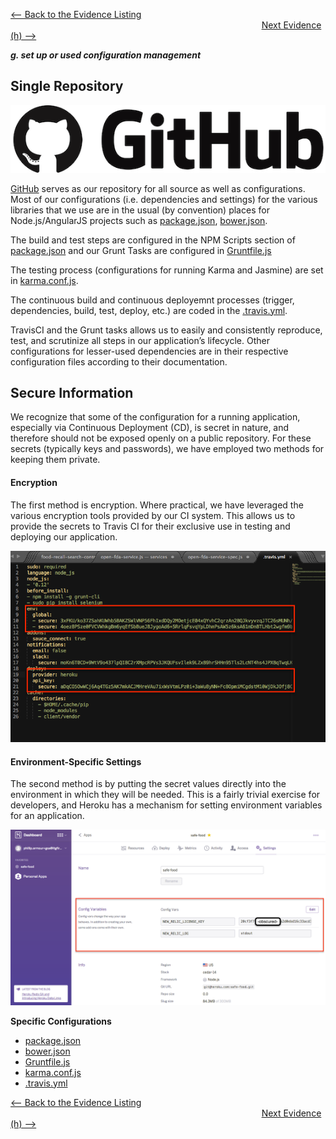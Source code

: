 [<-- Back to the Evidence Listing](https://github.com/itgfirm/safe-food/edit/master/Evidence)  &nbsp;&nbsp;&nbsp;&nbsp;&nbsp;&nbsp;&nbsp;&nbsp;&nbsp;&nbsp;&nbsp;&nbsp;&nbsp;&nbsp;&nbsp;&nbsp;&nbsp;&nbsp;&nbsp;&nbsp;&nbsp;&nbsp;&nbsp;&nbsp;&nbsp;&nbsp;&nbsp;&nbsp;&nbsp;&nbsp;&nbsp;&nbsp;&nbsp;&nbsp;&nbsp;&nbsp;&nbsp;&nbsp;&nbsp;&nbsp;&nbsp;&nbsp;&nbsp;&nbsp;&nbsp;&nbsp;&nbsp;&nbsp;&nbsp;&nbsp;&nbsp;&nbsp;&nbsp;&nbsp;&nbsp;&nbsp;&nbsp;&nbsp;&nbsp;&nbsp;&nbsp;&nbsp;&nbsp;&nbsp;&nbsp;&nbsp;&nbsp;&nbsp;&nbsp;&nbsp;&nbsp;&nbsp;&nbsp;&nbsp;&nbsp;&nbsp;&nbsp;&nbsp;&nbsp;&nbsp;&nbsp;&nbsp;&nbsp;&nbsp;&nbsp;&nbsp;&nbsp;&nbsp;&nbsp;&nbsp;&nbsp;&nbsp;&nbsp;&nbsp;&nbsp;&nbsp;&nbsp;&nbsp;&nbsp;&nbsp;&nbsp;&nbsp;[Next Evidence (h) -->](https://github.com/itgfirm/safe-food/edit/master/Evidence/h)

***g. set up or used configuration management***

## Single Repository
![github logo](github_logo.png)

[GitHub](https://github.com/itgfirm/safe-food) serves as our repository for all source as well as configurations.  Most of our configurations (i.e. dependencies and settings) for the various libraries that we use are in the usual (by convention) places for Node.js/AngularJS projects such as [package.json](https://github.com/itgfirm/safe-food/blob/master/package.json), [bower.json](https://github.com/itgfirm/safe-food/blob/master/bower.json).

The build and test steps are configured in the NPM Scripts section of [package.json](https://github.com/itgfirm/safe-food/blob/master/package.json) and our Grunt Tasks are configured in [Gruntfile.js](https://github.com/itgfirm/safe-food/blob/master/Gruntfile.js)

The testing process (configurations for running Karma and Jasmine) are set in [karma.conf.js](https://github.com/itgfirm/safe-food/blob/master/client/test/karma.conf.js).

The continuous build and continuous deployemnt processes (trigger, dependencies, build, test, deploy, etc.) are coded in the [.travis.yml](https://github.com/itgfirm/safe-food/blob/master/.travis.yml).  

TravisCI and the Grunt tasks allows us to easily and consistently reproduce, test, and scrutinize all steps in our application’s lifecycle. Other configurations for lesser-used dependencies are in their respective configuration files according to their documentation.

## Secure Information

We recognize that some of the configuration for a running application, especially via Continuous Deployment (CD), is secret in nature, and therefore should not be exposed openly on a public repository.  For these secrets (typically keys and passwords), we have employed two methods for keeping them private.  

#### Encryption

The first method is encryption.  Where practical, we have leveraged the various encryption tools provided by our CI system.  This allows us to provide the secrets to Travis CI for their exclusive use in testing and deploying our application.  

[![Encrypted Keys](https://github.com/itgfirm/safe-food/blob/master/Evidence/g/TravisCI_Encrypted_Keys.png)](https://github.com/itgfirm/safe-food/blob/master/.travis.yml)

#### Environment-Specific Settings

The second method is by putting the secret values directly into the environment in which they will be needed. This is a fairly trivial exercise for developers, and Heroku has a mechanism for setting environment variables for an application.

![Environment Settings](https://github.com/itgfirm/safe-food/blob/master/Evidence/g/Heroku_ENV_Vars.png)

**Specific Configurations**
- [package.json](https://github.com/itgfirm/safe-food/blob/master/package.json)
- [bower.json](https://github.com/itgfirm/safe-food/blob/master/bower.json)
- [Gruntfile.js](https://github.com/itgfirm/safe-food/blob/master/Gruntfile.js)
- [karma.conf.js](https://github.com/itgfirm/safe-food/blob/master/client/test/karma.conf.js)
- [.travis.yml](https://github.com/itgfirm/safe-food/blob/master/.travis.yml)

[<-- Back to the Evidence Listing](https://github.com/itgfirm/safe-food/edit/master/Evidence)  &nbsp;&nbsp;&nbsp;&nbsp;&nbsp;&nbsp;&nbsp;&nbsp;&nbsp;&nbsp;&nbsp;&nbsp;&nbsp;&nbsp;&nbsp;&nbsp;&nbsp;&nbsp;&nbsp;&nbsp;&nbsp;&nbsp;&nbsp;&nbsp;&nbsp;&nbsp;&nbsp;&nbsp;&nbsp;&nbsp;&nbsp;&nbsp;&nbsp;&nbsp;&nbsp;&nbsp;&nbsp;&nbsp;&nbsp;&nbsp;&nbsp;&nbsp;&nbsp;&nbsp;&nbsp;&nbsp;&nbsp;&nbsp;&nbsp;&nbsp;&nbsp;&nbsp;&nbsp;&nbsp;&nbsp;&nbsp;&nbsp;&nbsp;&nbsp;&nbsp;&nbsp;&nbsp;&nbsp;&nbsp;&nbsp;&nbsp;&nbsp;&nbsp;&nbsp;&nbsp;&nbsp;&nbsp;&nbsp;&nbsp;&nbsp;&nbsp;&nbsp;&nbsp;&nbsp;&nbsp;&nbsp;&nbsp;&nbsp;&nbsp;&nbsp;&nbsp;&nbsp;&nbsp;&nbsp;&nbsp;&nbsp;&nbsp;&nbsp;&nbsp;&nbsp;&nbsp;&nbsp;&nbsp;&nbsp;&nbsp;&nbsp;&nbsp;[Next Evidence (h) -->](https://github.com/itgfirm/safe-food/edit/master/Evidence/h)